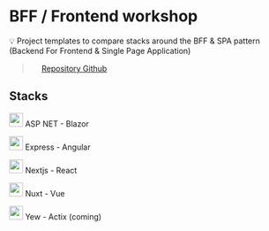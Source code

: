# BFF / Frontend workshop

💡 Project templates to compare stacks around the BFF & SPA pattern (Backend For Frontend & Single Page Application)

> <img src="https://upload.wikimedia.org/wikipedia/commons/thumb/c/c2/GitHub_Invertocat_Logo.svg/800px-GitHub_Invertocat_Logo.svg.png" width="15"> [Repository Github](https://github.com/bhtz/bff-workshop)

## Stacks

<img src="https://upload.wikimedia.org/wikipedia/commons/d/d0/Blazor.png" width="25"> ASP NET - Blazor <br>

<img src="https://cdn4.iconfinder.com/data/icons/logos-and-brands/512/21_Angular_logo_logos-512.png" width="25"> Express - Angular <br>

<img src="https://seeklogo.com/images/N/next-js-logo-8FCFF51DD2-seeklogo.com.png" width="25"> Nextjs - React <br>

<img src="https://upload.wikimedia.org/wikipedia/commons/thumb/a/ae/Nuxt_logo.svg/2560px-Nuxt_logo.svg.png" width="25"> Nuxt - Vue <br>

<img src="https://yew.rs/img/logo.svg" width="25"> Yew - Actix (coming) <br>


